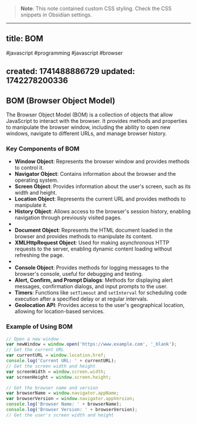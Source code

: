 
> **Note**: This note contained custom CSS styling. Check the CSS snippets in Obsidian settings.

---
title: BOM
---

#javascript #programming #javascript #browser

created: 1741488886729
updated: 1742278200336
---


<!--#region styles-->

<!--#endregion-->

## BOM (Browser Object Model)

The Browser Object Model (BOM) is a collection of objects that allow JavaScript to interact with the browser. It provides methods and properties to manipulate the browser window, including the ability to open new windows, navigate to different URLs, and manage browser history.

### Key Components of BOM

-   **Window Object**: Represents the browser window and provides methods to control it.
-   **Navigator Object**: Contains information about the browser and the operating system.
-   **Screen Object**: Provides information about the user's screen, such as its width and height.
-   **Location Object**: Represents the current URL and provides methods to manipulate it.
-   **History Object**: Allows access to the browser's session history, enabling navigation through previously visited pages.
-
-   **Document Object**: Represents the HTML document loaded in the browser and provides methods to manipulate its content.
-   **XMLHttpRequest Object**: Used for making asynchronous HTTP requests to the server, enabling dynamic content loading without refreshing the page.
-
-   **Console Object**: Provides methods for logging messages to the browser's console, useful for debugging and testing.
-   **Alert, Confirm, and Prompt Dialogs**: Methods for displaying alert messages, confirmation dialogs, and input prompts to the user.
-   **Timers**: Functions like `setTimeout` and `setInterval` for scheduling code execution after a specified delay or at regular intervals.
-   **Geolocation API**: Provides access to the user's geographical location, allowing for location-based services.

### Example of Using BOM

```javascript
// Open a new window
var newWindow = window.open('https://www.example.com', '_blank');
// Get the current URL
var currentURL = window.location.href;
console.log('Current URL: ' + currentURL);
// Get the screen width and height
var screenWidth = window.screen.width;
var screenHeight = window.screen.height;
```

```javascript
// Get the browser name and version
var browserName = window.navigator.appName;
var browserVersion = window.navigator.appVersion;
console.log('Browser Name: ' + browserName);
console.log('Browser Version: ' + browserVersion);
// Get the user's screen width and height
```